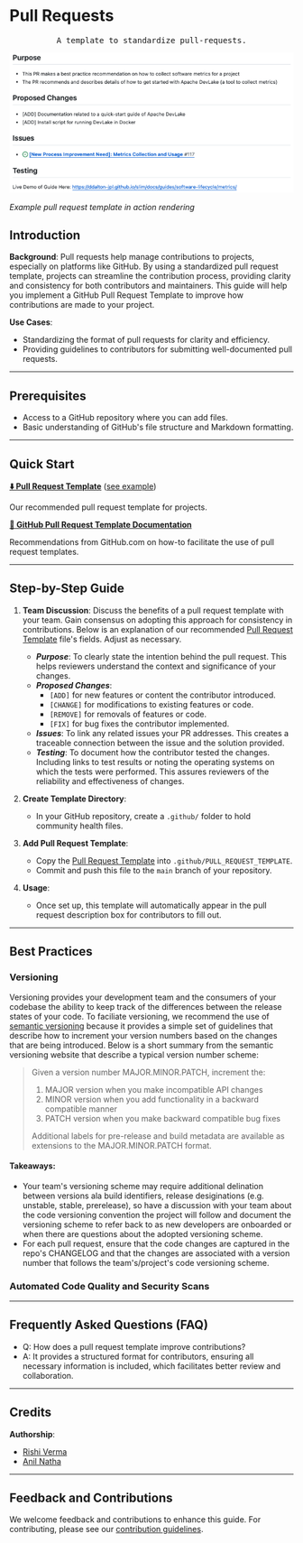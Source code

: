 # Pull Requests

<pre align="center">A template to standardize pull-requests.</pre>

![pr-screenshot-example](/img/pr-screen.png)

*Example pull request template in action rendering*

## Introduction

**Background**: Pull requests help manage contributions to projects, especially on platforms like GitHub. By using a standardized pull request template, projects can streamline the contribution process, providing clarity and consistency for both contributors and maintainers. This guide will help you implement a GitHub Pull Request Template to improve how contributions are made to your project.

**Use Cases**:
- Standardizing the format of pull requests for clarity and efficiency.
- Providing guidelines to contributors for submitting well-documented pull requests.

---

## Prerequisites

* Access to a GitHub repository where you can add files.
* Basic understanding of GitHub's file structure and Markdown formatting.

---

## Quick Start

**[⬇️ Pull Request Template](pathname:///assets/governance/pull-requests/PULL_REQUEST_TEMPLATE.md)** ([see example](https://github.com/riverma/terraformly/blob/main/.github/PULL_REQUEST_TEMPLATE))

Our recommended pull request template for projects.

**[📔 GitHub Pull Request Template Documentation](https://docs.github.com/en/communities/using-templates-to-encourage-useful-issues-and-pull-requests/creating-a-pull-request-template-for-your-repository)**

Recommendations from GitHub.com on how-to facilitate the use of pull request templates.

---

## Step-by-Step Guide

1. **Team Discussion**: Discuss the benefits of a pull request template with your team. Gain consensus on adopting this approach for consistency in contributions. Below is an explanation of our recommended [Pull Request Template](pathname:///assets/governance/pull-requests/PULL_REQUEST_TEMPLATE.md) file's fields. Adjust as necessary.
   - ***Purpose***: To clearly state the intention behind the pull request. This helps reviewers understand the context and significance of your changes.
   - ***Proposed Changes***:
      - `[ADD]` for new features or content the contributor introduced.
      - `[CHANGE]` for modifications to existing features or code.
      - `[REMOVE]` for removals of features or code.
      - `[FIX]` for bug fixes the contributor implemented.
   - ***Issues***: To link any related issues your PR addresses. This creates a traceable connection between the issue and the solution provided.
   - ***Testing***: To document how the contributor tested the changes. Including links to test results or noting the operating systems on which the tests were performed. This assures reviewers of the reliability and effectiveness of changes.

2. **Create Template Directory**:
   - In your GitHub repository, create a `.github/` folder to hold community health files.

3. **Add Pull Request Template**:
   - Copy the [Pull Request Template](pathname:///assets/governance/pull-requests/PULL_REQUEST_TEMPLATE.md) into `.github/PULL_REQUEST_TEMPLATE`.
   - Commit and push this file to the `main` branch of your repository.

4. **Usage**:
   - Once set up, this template will automatically appear in the pull request description box for contributors to fill out.

---

## Best Practices

### Versioning

Versioning provides your development team and the consumers of your codebase the ability to keep track of the differences between the release states of your code. To faciliate versioning, we recommend the use of [semantic versioning](https://semver.org/) because it provides a simple set of guidelines that describe how to increment your version numbers based on the changes that are being introduced. Below is a short summary from the semantic versioning website that describe a typical version number scheme:

> Given a version number MAJOR.MINOR.PATCH, increment the:
> 
>1. MAJOR version when you make incompatible API changes
>2. MINOR version when you add functionality in a backward compatible manner
>3. PATCH version when you make backward compatible bug fixes
>
>Additional labels for pre-release and build metadata are available as extensions to the MAJOR.MINOR.PATCH format.

#### Takeaways:
* Your team's versioning scheme may require additional delination between versions ala build identifiers, release desiginations (e.g. unstable, stable, prerelease), so have a discussion with your team about the code versioning convention the project will follow and document the versioning scheme to refer back to as new developers are onboarded or when there are questions about the adopted versioning scheme.
* For each pull request, ensure that the code changes are captured in the repo's CHANGELOG and that the changes are associated with a version number that follows the team's/project's code versioning scheme.

### Automated Code Quality and Security Scans



---

## Frequently Asked Questions (FAQ)

- Q: How does a pull request template improve contributions?
- A: It provides a structured format for contributors, ensuring all necessary information is included, which facilitates better review and collaboration.

---

## Credits 

**Authorship**:
- [Rishi Verma](https://www.github.com/riverma)
- [Anil Natha](https://www.github.com/anilnatha)

---

## Feedback and Contributions

We welcome feedback and contributions to enhance this guide. For contributing, please see our [contribution guidelines](https://nasa-ammos.github.io/slim/docs/contribute/contributing/).
